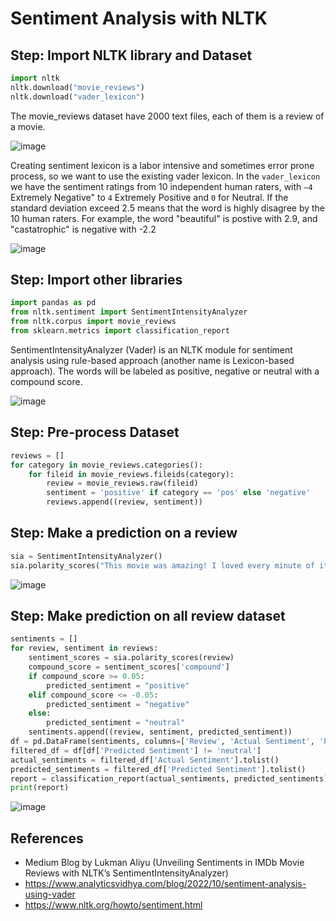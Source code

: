 # Sentiment Analysis with NLTK

## Step: Import NLTK library and Dataset
```python
import nltk
nltk.download("movie_reviews")
nltk.download("vader_lexicon")
```

The movie_reviews dataset have 2000 text files, each of them is a review of a movie.

![image](https://github.com/hughiephan/DPL/assets/16631121/e8486247-fe86-495b-a158-80fa01ac8df8)


Creating sentiment lexicon is a labor intensive and sometimes error prone process, so we want to use the existing vader lexicon. In the `vader_lexicon` we have the sentiment ratings from 10 independent human raters, with `–4` Extremely Negative" to `4` Extremely Positive and `0` for Neutral. If the standard deviation exceed 2.5 means that the word is highly disagree by the 10 human raters. For example, the word "beautiful" is postive with 2.9, and "castatrophic" is negative with -2.2

![image](https://github.com/hughiephan/DPL/assets/16631121/4494fb77-8dad-4642-951f-774469ae37dd)

## Step: Import other libraries
```python
import pandas as pd
from nltk.sentiment import SentimentIntensityAnalyzer
from nltk.corpus import movie_reviews
from sklearn.metrics import classification_report
```

SentimentIntensityAnalyzer (Vader) is an NLTK module for sentiment analysis using rule-based approach (another name is Lexicon-based approach). The words will be labeled as positive, negative or neutral with a compound score.

![image](https://github.com/hughiephan/DPL/assets/16631121/29bda251-7dbf-4666-b204-c60384ba2305)

## Step: Pre-process Dataset
```python
reviews = []
for category in movie_reviews.categories():
    for fileid in movie_reviews.fileids(category):
        review = movie_reviews.raw(fileid)
        sentiment = 'positive' if category == 'pos' else 'negative'
        reviews.append((review, sentiment))
```

## Step: Make a prediction on a review
```python
sia = SentimentIntensityAnalyzer()
sia.polarity_scores("This movie was amazing! I loved every minute of it.")
```

![image](https://github.com/hughiephan/DPL/assets/16631121/9f1f075f-2284-4e84-a179-9a93b4c17578)

## Step: Make prediction on all review dataset
```python
sentiments = []
for review, sentiment in reviews:
    sentiment_scores = sia.polarity_scores(review)
    compound_score = sentiment_scores['compound']
    if compound_score >= 0.05:
        predicted_sentiment = "positive"
    elif compound_score <= -0.05:
        predicted_sentiment = "negative"
    else:
        predicted_sentiment = "neutral"
    sentiments.append((review, sentiment, predicted_sentiment))
df = pd.DataFrame(sentiments, columns=['Review', 'Actual Sentiment', 'Predicted Sentiment'])
filtered_df = df[df['Predicted Sentiment'] != 'neutral']
actual_sentiments = filtered_df['Actual Sentiment'].tolist()
predicted_sentiments = filtered_df['Predicted Sentiment'].tolist()
report = classification_report(actual_sentiments, predicted_sentiments)
print(report)
```

![image](https://github.com/hughiephan/DPL/assets/16631121/b02997bc-f23f-4654-9418-c0043d6f4a85)

## References
- Medium Blog by Lukman Aliyu (Unveiling Sentiments in IMDb Movie Reviews with NLTK’s SentimentIntensityAnalyzer)
- https://www.analyticsvidhya.com/blog/2022/10/sentiment-analysis-using-vader
- https://www.nltk.org/howto/sentiment.html
